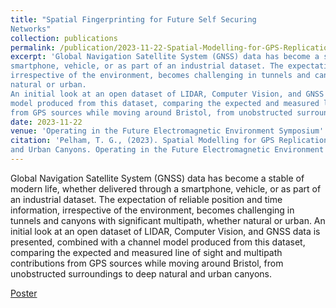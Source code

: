 ```yaml
---
title: "Spatial Fingerprinting for Future Self Securing
Networks"
collection: publications
permalink: /publication/2023-11-22-Spatial-Modelling-for-GPS-Replication-in-Natural-and-Urban-Canyons
excerpt: 'Global Navigation Satellite System (GNSS) data has become a stable of modern life, whether delivered through a
smartphone, vehicle, or as part of an industrial dataset. The expectation of reliable position and time information,
irrespective of the environment, becomes challenging in tunnels and canyons with significant multipath, whether
natural or urban.
An initial look at an open dataset of LIDAR, Computer Vision, and GNSS data is presented, combined with a channel
model produced from this dataset, comparing the expected and measured line of sight and multipath contributions
from GPS sources while moving around Bristol, from unobstructed surroundings to deep natural and urban canyons.'
date: 2023-11-22
venue: 'Operating in the Future Electromagnetic Environment Symposium'
citation: 'Pelham, T. G., (2023). Spatial Modelling for GPS Replication in Natural
and Urban Canyons. Operating in the Future Electromagnetic Environment Symposium - 2023'
---
```


Global Navigation Satellite System (GNSS) data has become a stable of modern life, whether delivered through a
smartphone, vehicle, or as part of an industrial dataset. The expectation of reliable position and time information,
irrespective of the environment, becomes challenging in tunnels and canyons with significant multipath, whether
natural or urban.
An initial look at an open dataset of LIDAR, Computer Vision, and GNSS data is presented, combined with a channel
model produced from this dataset, comparing the expected and measured line of sight and multipath contributions
from GPS sources while moving around Bristol, from unobstructed surroundings to deep natural and urban canyons.

[Poster](..%2Ffiles%2FSpatialModellingforGPSReplication.pdf)

